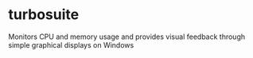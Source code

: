 # turbosuite
Monitors CPU and memory usage and provides visual feedback through simple graphical displays on Windows

